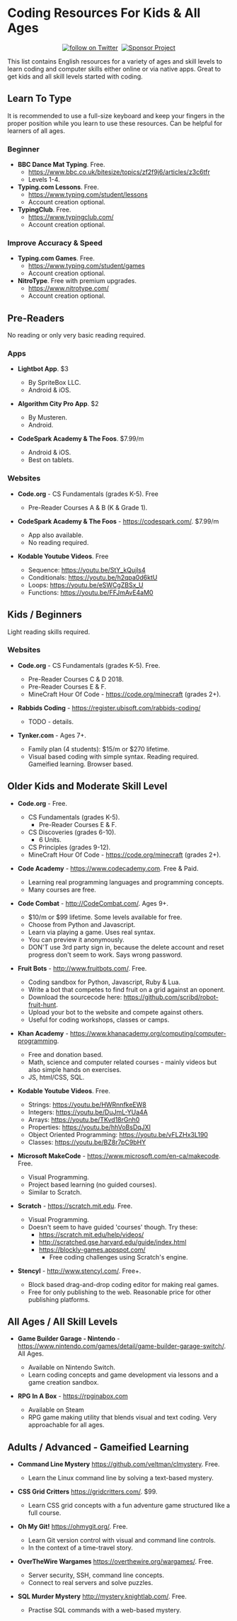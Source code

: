 # Coding Resources For Kids & All Ages

<div align="center">
    <a href="https://twitter.com/intent/follow?screen_name=syntaxseed">
        <img src="https://img.shields.io/twitter/follow/syntaxseed.svg?style=social&logo=twitter"
            alt="follow on Twitter"></a>&nbsp;&nbsp;<a href="https://syntaxseed.com/about/donate"><img src="https://img.shields.io/badge/Sponsor-Project-blue" alt="Sponsor Project" /></a>
</div>

This list contains English resources for a variety of ages and skill levels to learn coding and computer skills either online or via native apps. Great to get kids and all skill levels started with coding.

## Learn To Type

It is recommended to use a full-size keyboard and keep your fingers in the proper position while you learn to use these resources. Can be helpful for learners of all ages.

### Beginner

- **BBC Dance Mat Typing**. Free.
  - https://www.bbc.co.uk/bitesize/topics/zf2f9j6/articles/z3c6tfr
  - Levels 1-4.
- **Typing.com Lessons**. Free.
  - https://www.typing.com/student/lessons
  - Account creation optional.
- **TypingClub**. Free.
  - https://www.typingclub.com/
  - Account creation optional.

### Improve Accuracy & Speed

- **Typing.com Games**. Free.
  - https://www.typing.com/student/games
  - Account creation optional.
- **NitroType**. Free with premium upgrades.
  - https://www.nitrotype.com/
  - Account creation optional.

## Pre-Readers

No reading or only very basic reading required.

### Apps

- **Lightbot App**. $3
  - By SpriteBox LLC.
  - Android & iOS.

- **Algorithm City Pro App**. $2
  - By Musteren.
  - Android.

- **CodeSpark Academy & The Foos**. $7.99/m
  - Android & iOS.
  - Best on tablets.

### Websites

- **Code.org** - CS Fundamentals (grades K-5). Free
  - Pre-Reader Courses A & B (K & Grade 1).

- **CodeSpark Academy & The Foos** - https://codespark.com/. $7.99/m
  - App also available.
  - No reading required.

- **Kodable Youtube Videos**. Free
  - Sequence: https://youtu.be/StY_kQujls4
  - Conditionals: https://youtu.be/h2qpa0d6ktU
  - Loops: https://youtu.be/eSWCgZBSx_U
  - Functions: https://youtu.be/FFJmAvE4aM0


## Kids / Beginners

Light reading skills required.

### Websites

- **Code.org** - CS Fundamentals (grades K-5). Free.
  - Pre-Reader Courses C & D 2018.
  - Pre-Reader Courses E & F.
  - MineCraft Hour Of Code - https://code.org/minecraft (grades 2+).

- **Rabbids Coding** - https://register.ubisoft.com/rabbids-coding/
  - TODO - details.

- **Tynker.com** - Ages 7+.
  - Family plan (4 students): $15/m or $270 lifetime.
  - Visual based coding with simple syntax. Reading required. Gameified learning. Browser based.


## Older Kids and Moderate Skill Level

- **Code.org** - Free.
  - CS Fundamentals (grades K-5).
    - Pre-Reader Courses E & F.
  - CS Discoveries (grades 6-10).
    - 6 Units.
  - CS Principles (grades 9-12).
  - MineCraft Hour Of Code - https://code.org/minecraft (grades 2+).

- **Code Academy** - https://www.codecademy.com. Free & Paid.
  - Learning real programming languages and programming concepts.
  - Many courses are free.

- **Code Combat** - http://CodeCombat.com/. Ages 9+.
  - $10/m or $99 lifetime. Some levels available for free.
  - Choose from Python and Javascript.
  - Learn via playing a game. Uses real syntax.
  - You can preview it anonymously.
  - DON'T use 3rd party sign in, because the delete account and reset progress don't seem to work. Says wrong password.

- **Fruit Bots** - http://www.fruitbots.com/. Free.
  - Coding sandbox for Python, Javascript, Ruby &amp; Lua.
  - Write a bot that competes to find fruit on a grid against an oponent.
  - Download the sourcecode here: https://github.com/scribd/robot-fruit-hunt.
  - Upload your bot to the website and compete against others.
  - Useful for coding workshops, classes or camps.

- **Khan Academy** - https://www.khanacademy.org/computing/computer-programming.
  - Free and donation based.
  - Math, science and computer related courses - mainly videos but also simple hands on exercises.
  - JS, html/CSS, SQL.

- **Kodable Youtube Videos**. Free.
  - Strings: https://youtu.be/HWRnnfkeEW8
  - Integers: https://youtu.be/DuJmL-YUa4A
  - Arrays: https://youtu.be/TKvd18rGnh0
  - Properties: https://youtu.be/hhVoBsDqJXI
  - Object Oriented Programming: https://youtu.be/vFLZHx3L190
  - Classes: https://youtu.be/BZ8r7pC9bHY

- **Microsoft MakeCode** - https://www.microsoft.com/en-ca/makecode. Free.
  - Visual Programming.
  - Project based learning (no guided courses).
  - Similar to Scratch.

- **Scratch** - https://scratch.mit.edu. Free.
  - Visual Programming.
  - Doesn't seem to have guided 'courses' though. Try these:
    - https://scratch.mit.edu/help/videos/
    - http://scratched.gse.harvard.edu/guide/index.html
    - https://blockly-games.appspot.com/
      - Free coding challenges using Scratch's engine.

- **Stencyl** - http://www.stencyl.com/. Free+.
  - Block based drag-and-drop coding editor for making real games.
  - Free for only publishing to the web. Reasonable price for other publishing platforms.


## All Ages / All Skill Levels

- **Game Builder Garage - Nintendo** - https://www.nintendo.com/games/detail/game-builder-garage-switch/. All Ages.
  - Available on Nintendo Switch.
  - Learn coding concepts and game development via lessons and a game creation sandbox.
 
- **RPG In A Box** - https://rpginabox.com
  - Available on Steam
  - RPG game making utility that blends visual and text coding. Very approachable for all ages.


## Adults / Advanced - Gameified Learning

- **Command Line Mystery** https://github.com/veltman/clmystery. Free.
  - Learn the Linux command line by solving a text-based mystery.

- **CSS Grid Critters** https://gridcritters.com/. $99.
  - Learn CSS grid concepts with a fun adventure game structured like a full course.

- **Oh My Git!** https://ohmygit.org/. Free.
  - Learn Git version control with visual and command line controls.
  - In the context of a time-travel story.

- **OverTheWire Wargames** https://overthewire.org/wargames/. Free.
  - Server security, SSH, command line concepts.
  - Connect to real servers and solve puzzles.

- **SQL Murder Mystery** http://mystery.knightlab.com/. Free.
  - Practise SQL commands with a web-based mystery.

